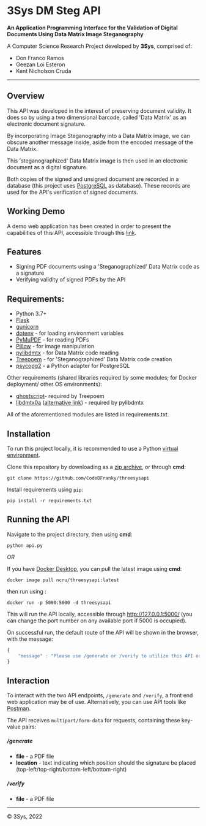 
# 3Sys DM Steg API

**An Application Programming Interface for the Validation of Digital Documents Using Data Matrix Image Steganography**

A Computer Science Research Project developed by **3Sys**, comprised of:

- Don Franco Ramos
- Geezan Loi Esteron
- Kent Nicholson Cruda


------------


## Overview

This API was developed in the interest of preserving document validity. It does so by using a two dimensional barcode, called 'Data Matrix' as an electronic document signature.

By incorporating Image Steganography into a Data Matrix image, we can obscure another message inside, aside from the encoded message of the Data Matrix.

This 'steganographized' Data Matrix image is then used in an electronic document as a digital signature.

Both copies of the signed and unsigned document are recorded in a database (this project uses [PostgreSQL](https://www.postgresql.org/) as database). These records are used for the API's verification of signed documents.

## Working Demo
A demo web application has been created in order to present the capabilities of this API, accessible through this [link](https://threesysapidemo.up.railway.app/).


## Features
- Signing PDF documents using a 'Steganographized' Data Matrix code as a signature
- Verifying validity of signed PDFs by the API

## Requirements:
* Python 3.7+
* [Flask](https://pypi.org/project/flask/)
* [gunicorn](https://pypi.org/project/gunicorn/)
* [dotenv](https://pypi.org/project/dotenv/) - for loading environment variables
* [PyMuPDF](https://pypi.org/project/PyMuPDF/) - for reading PDFs
* [Pillow](https://pypi.org/project/Pillow/) - for image manipulation
* [pylibdmtx](https://pypi.org/project/pylibdmtx/) - for Data Matrix code reading
* [Treepoem](https://pypi.org/project/treepoem/) - for 'Steganographized' Data Matrix code creation
* [psycopg2](https://pypi.org/project/psycopg/) - a Python adapter for PostgreSQL

Other requirements (shared libraries required by some modules; for Docker deployment/ other OS environments):
* [ghostscript](https://ghostscript.com/releases/gsdnld.html)- required by Treepoem
* [libdmtx0a](https://packages.ubuntu.com/kinetic/libdmtx0b) ([alternative link](https://github.com/dmtx/libdmtx)) - required by pylibdmtx

All of the aforementioned modules are listed in requirements.txt.

## Installation
To run this project locally, it is recommended to use a Python [virtual environment](https://docs.python.org/3/library/venv.html).

Clone this repository by downloading as a [zip archive](https://github.com/CodeDFranky/threesysapi/archive/refs/heads/master.zip), or through **cmd**:
```shell
git clone https://github.com/CodeDFranky/threesysapi
```

Install requirements using `pip`:
```shell
pip install -r requirements.txt
```
## Running the API
Navigate to the project directory, then using **cmd**:

```shell
python api.py
```

*OR*


If you have [Docker Desktop](https://www.docker.com/products/docker-desktop/), you can pull the latest image using **cmd**:

```shell
docker image pull ncru/threesysapi:latest
```
then run using :

```shell
docker run -p 5000:5000 -d threesysapi
```

This will run the API locally, accessible through http://127.0.0.1:5000/ (you can change the port number on any available port if 5000 is occupied).

On successful run, the default route of the API will be shown in the browser, with the message:
```javascript
{
	"message" : "Please use /generate or /verify to utilize this API or open this demo application: https://threesysapidemo.up.railway.app/"
}
```
## Interaction
To interact with the two API endpoints, `/generate` and `/verify`, a front end web application may be of use. Alternatively, you can use API tools like [Postman](https://www.postman.com/).

The API receives `multipart/form-data` for requests, containing these key-value pairs:

##### /generate
- **file** - a PDF file
- **location** - text indicating which position should the signature be placed (top-left/top-right/bottom-left/bottom-right)

##### /verify
- **file** - a PDF file

------------


&copy; 3Sys, 2022